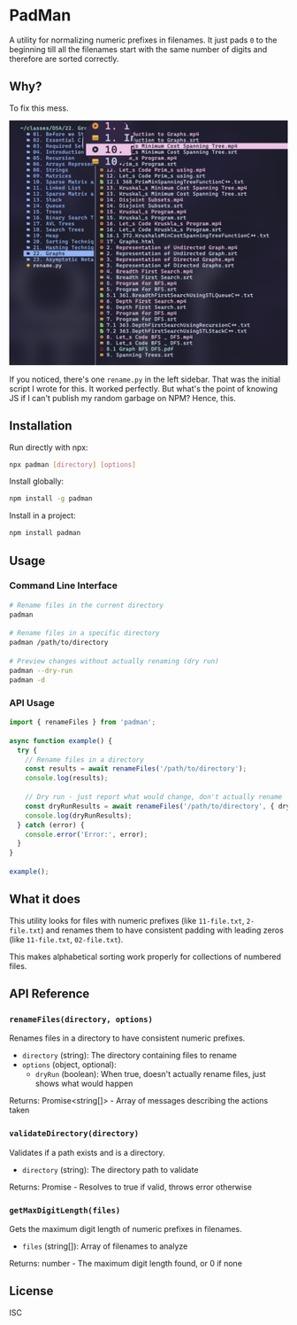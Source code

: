 # PadMan

A utility for normalizing numeric prefixes in filenames. It just pads `0` to the beginning till all the filenames start with the same number of digits and therefore are sorted correctly.

## Why?

To fix this mess.

![before](./assets/images/before.png)

If you noticed, there's one `rename.py` in the left sidebar. That was the initial script I wrote for this. It worked perfectly. But what's the point of knowing JS if I can't publish my random garbage on NPM? Hence, this. 

## Installation

Run directly with npx:

```bash
npx padman [directory] [options]
```

Install globally:

```bash
npm install -g padman
```

Install in a project:

```bash
npm install padman
```

## Usage

### Command Line Interface

```bash
# Rename files in the current directory
padman

# Rename files in a specific directory
padman /path/to/directory

# Preview changes without actually renaming (dry run)
padman --dry-run
padman -d
```

### API Usage

```typescript
import { renameFiles } from 'padman';

async function example() {
  try {
    // Rename files in a directory
    const results = await renameFiles('/path/to/directory');
    console.log(results);
    
    // Dry run - just report what would change, don't actually rename
    const dryRunResults = await renameFiles('/path/to/directory', { dryRun: true });
    console.log(dryRunResults);
  } catch (error) {
    console.error('Error:', error);
  }
}

example();
```

## What it does

This utility looks for files with numeric prefixes (like `11-file.txt`, `2-file.txt`) and renames them to have consistent padding with leading zeros (like `11-file.txt`, `02-file.txt`).

This makes alphabetical sorting work properly for collections of numbered files.

## API Reference

### `renameFiles(directory, options)`

Renames files in a directory to have consistent numeric prefixes.

- `directory` (string): The directory containing files to rename
- `options` (object, optional):
  - `dryRun` (boolean): When true, doesn't actually rename files, just shows what would happen

Returns: Promise<string[]> - Array of messages describing the actions taken

### `validateDirectory(directory)`

Validates if a path exists and is a directory.

- `directory` (string): The directory path to validate

Returns: Promise<boolean> - Resolves to true if valid, throws error otherwise

### `getMaxDigitLength(files)`

Gets the maximum digit length of numeric prefixes in filenames.

- `files` (string[]): Array of filenames to analyze

Returns: number - The maximum digit length found, or 0 if none

## License

ISC

